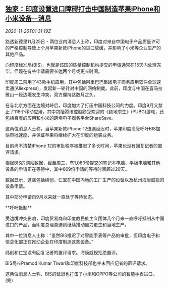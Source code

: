 <!--1606357400000-->
[独家：印度设置进口障碍打击中国制造苹果iPhone和小米设备--消息](https://cn.reuters.com/article/exclusive-india-china-1125-wedn-idCNKBS28603T)
------

<div><i>2020-11-26T01:31:19Z</i></div><p>路透新德里11月25日 - 两位业内消息人士称，印度对来自中国电子产品质量许可的严格控制导致上个月苹果新款iPhone的进口放缓，并影响了小米等企业生产的其他产品。</p><p>向印度标准局(BIS)，也就是该国的质量控制机构提交的申请通常在15天内处理完毕，但现在有些申请需要长达两个月或更长时间。</p><p>印度周二禁用了43款手机应用，其中包括阿里巴巴集团电子商务应用软件全球速卖通(Aliexpress)，发起新一轮针对中国的网络制裁。此前，印度与中国在喜马拉雅山一段边境发生冲突，双方僵持达数月之久。</p><p>在与北京方面在边境对峙后，印度加大了打压中国科技公司的力度。印度9月又禁止了118个移动应用，其中包括腾讯控股颇受欢迎的《绝地求生》(PUBG)游戏，还包括百度的应用和小米的跨境电子商务平台ShareSave。</p><p>这两位消息人士称，当苹果新款iPhone 12遭遇延迟时，苹果印度高管呼吁BIS加快审批速度，并保证苹果将继续扩大在印度的组装业务。</p><p>目前尚不清楚iPhone 12的审批程序被推迟了多长时间，苹果也没有回复记者的置评请求。</p><p>根据BIS的网站数据，截至周三，有1,080份提交的笔记本电脑、平板电脑和其他设备的申请正在等待中，其中669份申请的等待时间超过20天。</p><p>数据显示，这些包括纬创、仁宝在中国内地的工厂生产的设备以及杭州海康威视的设备申请。</p><p>其中部分申请自9月以来就一直处于等待状态。</p><p>**呼吁抵制**</p><p>受边境冲突影响，印度贸易商和印度教民族主义团体几个月来一直呼吁抵制从中国进口的产品，而印度总理莫迪则继续推动自力更生和当地生产。</p><p>其中一位消息人士称：“虽然BIS推迟了对智能手表等产品的审批，但印度电子和信息化部正在推动企业在印度制造这些设备。”</p><p>纬创和仁宝没有回复记者的置评请求。海康威视拒绝置评。</p><p>BIS局长Pramod Kumar Tiwari和印度科技部也并未回应记者的置评请求。</p><p>这两位消息人士称，BIS的延迟也打击了小米和OPPO等公司的智能手表进口。(完)</p>
